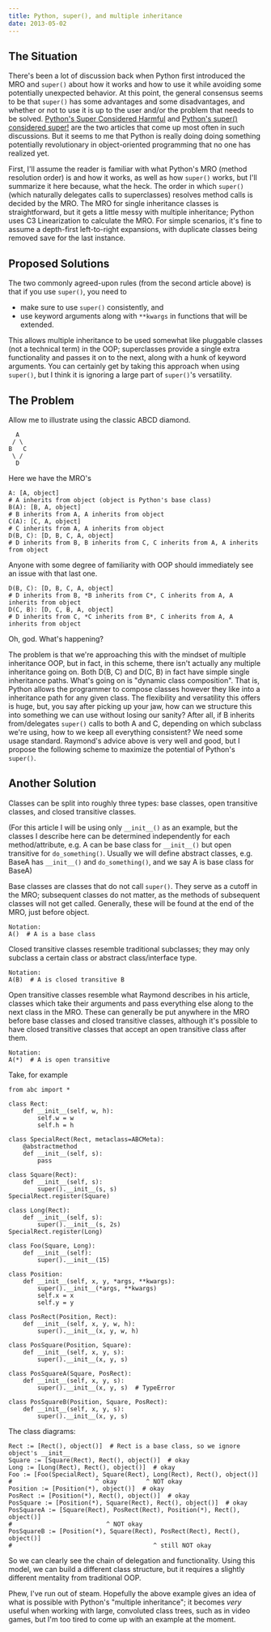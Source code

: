 ```yaml
---
title: Python, super(), and multiple inheritance
date: 2013-05-02
---
```


## The Situation

There's been a lot of discussion back when Python first introduced the
MRO and `super()` about how it works and how to use it while avoiding
some potentially unexpected behavior.  At this point, the general
consensus seems to be that `super()` has some advantages and some
disadvantages, and whether or not to use it is up to the user and/or the
problem that needs to be solved.  <a
href="https://fuhm.net/super-harmful/">Python's Super Considered
Harmful</a> and <a
href="https://rhettinger.wordpress.com/2011/05/26/super-considered-super/">Python's super() considered super!</a> are the two articles that come up most
often in such discussions.  But it seems to me that Python is really
doing doing something potentially revolutionary in object-oriented
programming that no one has realized yet.

First, I'll assume the reader is familiar with what Python's MRO (method
resolution order) is and how it works, as well as how `super()` works,
but I'll summarize it here because, what the heck.  The order in which
`super()` (which naturally delegates calls to superclasses) resolves
method calls is decided by the MRO.  The MRO for single inheritance
classes is straightforward, but it gets a little messy with multiple
inheritance; Python uses C3 Linearization to calculate the MRO.  For
simple scenarios, it's fine to assume a depth-first left-to-right
expansions, with duplicate classes being removed save for the last
instance.

## Proposed Solutions

The two commonly agreed-upon rules (from the second article above) is
that if you use `super()`, you need to

* make sure to use `super()` consistently, and
* use keyword arguments along with `**kwargs` in functions that will be
  extended.

This allows multiple inheritance to be used somewhat like pluggable
classes (not a technical term) in the OOP; superclasses provide a single
extra functionality and passes it on to the next, along with a hunk of
keyword arguments.  You can certainly get by taking this approach when
using `super()`, but I think it is ignoring a large part of `super()`'s
versatility.

## The Problem

Allow me to illustrate using the classic ABCD diamond.

      A
     / \
    B   C
     \ /
      D

Here we have the MRO's

    A: [A, object]
    # A inherits from object (object is Python's base class)
    B(A): [B, A, object]
    # B inherits from A, A inherits from object
    C(A): [C, A, object]
    # C inherits from A, A inherits from object
    D(B, C): [D, B, C, A, object]
    # D inherits from B, B inherits from C, C inherits from A, A inherits from object

Anyone with some degree of familiarity with OOP should immediately see
an issue with that last one.

    D(B, C): [D, B, C, A, object]
    # D inherits from B, *B inherits from C*, C inherits from A, A inherits from object
    D(C, B): [D, C, B, A, object]
    # D inherits from C, *C inherits from B*, C inherits from A, A inherits from object

Oh, god.  What's happening?

The problem is that we're approaching this with the mindset of multiple
inheritance OOP, but in fact, in this scheme, there isn't actually any
multiple inheritance going on.  Both D(B, C) and D(C, B) in fact have
simple single inheritance paths.  What's going on is "dynamic class
composition".  That is, Python allows the programmer to compose classes
however they like into a inheritance path for any given class.  The
flexibility and versatility this offers is huge, but, you say after
picking up your jaw, how can we structure this into something we can use
without losing our sanity?  After all, if B inherits from/delegates
`super()` calls to both A and C, depending on which subclass we're
using, how to we keep all everything consistent?  We need some usage
standard.  Raymond's advice above is very well and good, but I propose
the following scheme to maximize the potential of Python's `super()`.

## Another Solution

Classes can be split into roughly three types: base classes, open
transitive classes, and closed transitive classes.

(For this article I will be using only `__init__()` as an example, but
the classes I describe here can be determined independently for each
method/attribute, e.g. A can be base class for `__init__()` but open
transitive for `do_something()`.  Usually we will define abstract
classes, e.g. BaseA has `__init__()` and `do_something()`, and we say A
is base class for BaseA)

Base classes are classes that do not call `super()`.  They serve as a
cutoff in the MRO; subsequent classes do not matter, as the methods of
subsequent classes will not get called.  Generally, these will be found
at the end of the MRO, just before object.

    Notation:
    A()  # A is a base class

Closed transitive classes resemble traditional subclasses; they may only
subclass a certain class or abstract class/interface type.

    Notation:
    A(B)  # A is closed transitive B

Open transitive classes resemble what Raymond describes in his article,
classes which take their arguments and pass everything else along to the
next class in the MRO.  These can generally be put anywhere in the MRO
before base classes and closed transitive classes, although it's
possible to have closed transitive classes that accept an open
transitive class after them.

    Notation:
    A(*)  # A is open transitive

Take, for example


    from abc import *

    class Rect:
        def __init__(self, w, h):
            self.w = w
            self.h = h

    class SpecialRect(Rect, metaclass=ABCMeta):
        @abstractmethod
        def __init__(self, s):
            pass

    class Square(Rect):
        def __init__(self, s):
            super().__init__(s, s)
    SpecialRect.register(Square)

    class Long(Rect):
        def __init__(self, s):
            super().__init__(s, 2s)
    SpecialRect.register(Long)

    class Foo(Square, Long):
        def __init__(self):
            super().__init__(15)

    class Position:
        def __init__(self, x, y, *args, **kwargs):
            super().__init__(*args, **kwargs)
            self.x = x
            self.y = y

    class PosRect(Position, Rect):
        def __init__(self, x, y, w, h):
            super().__init__(x, y, w, h)

    class PosSquare(Position, Square):
        def __init__(self, x, y, s):
            super().__init__(x, y, s)

    class PosSquareA(Square, PosRect):
        def __init__(self, x, y, s):
            super().__init__(x, y, s)  # TypeError

    class PosSquareB(Position, Square, PosRect):
        def __init__(self, x, y, s):
            super().__init__(x, y, s)

The class diagrams:

    Rect := [Rect(), object()]  # Rect is a base class, so we ignore object's __init__
    Square := [Square(Rect), Rect(), object()]  # okay
    Long := [Long(Rect), Rect(), object()]  # okay
    Foo := [Foo(SpecialRect), Square(Rect), Long(Rect), Rect(), object()]
    #                       ^ okay        ^ NOT okay
    Position := [Position(*), object()]  # okay
    PosRect := [Position(*), Rect(), object()]  # okay
    PosSquare := [Position(*), Square(Rect), Rect(), object()]  # okay
    PosSquareA := [Square(Rect), PosRect(Rect), Position(*), Rect(), object()]
    #                          ^ NOT okay
    PosSquareB := [Position(*), Square(Rect), PosRect(Rect), Rect(), object()]
    #                                       ^ still NOT okay


So we can clearly see the chain of delegation and functionality.  Using
this model, we can build a different class structure, but it requires a
slightly different mentality from traditional OOP.

Phew, I've run out of steam.  Hopefully the above example gives an idea
of what is possible with Python's "multiple inheritance"; it becomes
*very* useful when working with large, convoluted class
trees, such as in video games, but I'm too tired to come up with an
example at the moment.
